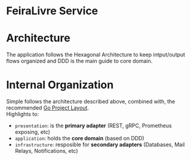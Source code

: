 # FeiraLivre Service

# Architecture
The application follows the Hexagonal Architecture to keep intput/output flows organized and DDD is the main guide to core domain.

# Internal Organization
Simple follows the architecture described above, combined with, the recommended [Go Project Layout](https://github.com/golang-standards/project-layout).  
Highlights to:  
- `presentation`: is the **primary adapter** (REST, gRPC, Prometheus exposing, etc)
- `application`: holds the **core domain** (based on DDD)
- `infrastructure`: resposible for **secondary adapters** (Databases, Mail Relays, Notifications, etc)

